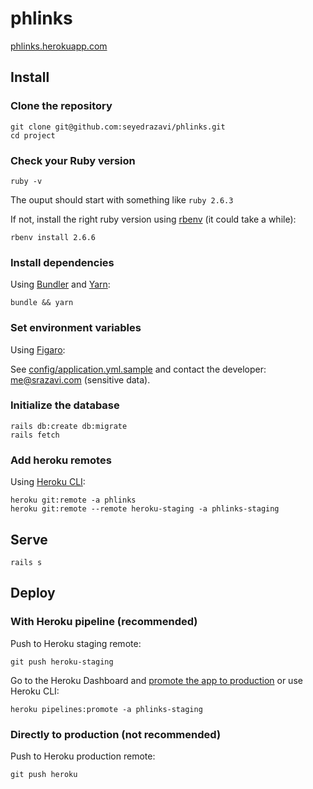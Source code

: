 # phlinks

[phlinks.herokuapp.com](https://phlinks.herokuapp.com/)

## Install

### Clone the repository

```shell
git clone git@github.com:seyedrazavi/phlinks.git
cd project
```

### Check your Ruby version

```shell
ruby -v
```

The ouput should start with something like `ruby 2.6.3`

If not, install the right ruby version using [rbenv](https://github.com/rbenv/rbenv) (it could take a while):

```shell
rbenv install 2.6.6
```

### Install dependencies

Using [Bundler](https://github.com/bundler/bundler) and [Yarn](https://github.com/yarnpkg/yarn):

```shell
bundle && yarn
```

### Set environment variables

Using [Figaro](https://github.com/laserlemon/figaro):

See [config/application.yml.sample](https://github.com/seyedrazavi/phlinks/master/config/application.yml.sample) and contact the developer: [me@srazavi.com](mailto:me@srazavi.com) (sensitive data).

### Initialize the database

```shell
rails db:create db:migrate
rails fetch
```

### Add heroku remotes

Using [Heroku CLI](https://devcenter.heroku.com/articles/heroku-cli):

```shell
heroku git:remote -a phlinks
heroku git:remote --remote heroku-staging -a phlinks-staging
```

## Serve

```shell
rails s
```

## Deploy

### With Heroku pipeline (recommended)

Push to Heroku staging remote:

```shell
git push heroku-staging
```

Go to the Heroku Dashboard and [promote the app to production](https://devcenter.heroku.com/articles/pipelines) or use Heroku CLI:

```shell
heroku pipelines:promote -a phlinks-staging
```

### Directly to production (not recommended)

Push to Heroku production remote:

```shell
git push heroku
```
